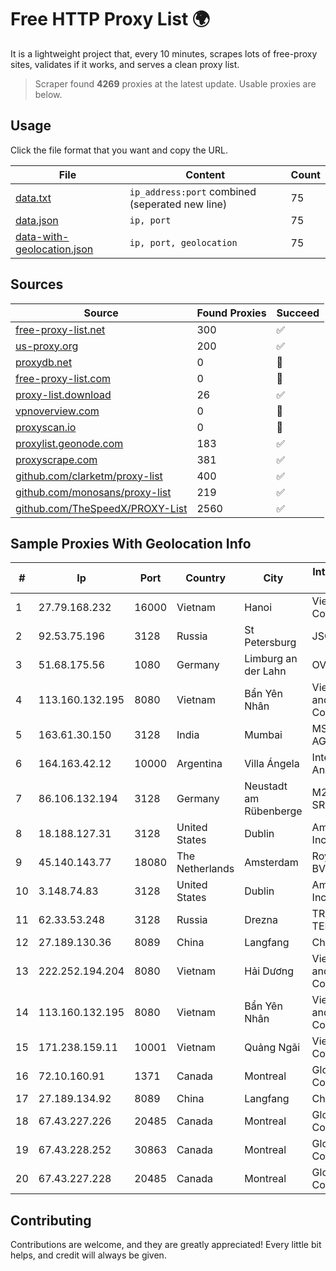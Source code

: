 
# Free HTTP Proxy List 🌍

It is a lightweight project that, every 10 minutes, scrapes lots of free-proxy sites, validates if it works, and serves a clean proxy list.


> Scraper found **4269** proxies at the latest update. Usable proxies are below.

## Usage

Click the file format that you want and copy the URL.


|File|Content|Count|
|----|-------|-----|
|[data.txt](https://raw.githubusercontent.com/themiralay/Proxy-List-World/master/data.txt)|`ip_address:port` combined (seperated new line)|75|
|[data.json](https://raw.githubusercontent.com/themiralay/Proxy-List-World/master/data.json)|`ip, port`|75|
|[data-with-geolocation.json](https://raw.githubusercontent.com/themiralay/Proxy-List-World/master/data-with-geolocation.json)|`ip, port, geolocation`|75|

## Sources

|Source|Found Proxies|Succeed|
|------|-------------|-------|
|[free-proxy-list.net](https://free-proxy-list.net)|300|✅|
|[us-proxy.org](https://www.us-proxy.org)|200|✅|
|[proxydb.net](http://proxydb.net)|0|🚫|
|[free-proxy-list.com](https://free-proxy-list.com/?page=&port=&type%5B%5D=http&type%5B%5D=https&up_time=0&search=Search)|0|🚫|
|[proxy-list.download](https://www.proxy-list.download/HTTP)|26|✅|
|[vpnoverview.com](https://vpnoverview.com/privacy/anonymous-browsing/free-proxy-servers)|0|🚫|
|[proxyscan.io](https://www.proxyscan.io)|0|🚫|
|[proxylist.geonode.com](https://proxylist.geonode.com/api/proxy-list?limit=300&page=1&sort_by=lastChecked&sort_type=desc&protocols=http,https)|183|✅|
|[proxyscrape.com](https://api.proxyscrape.com/v2/?request=displayproxies&protocol=http&timeout=10000&country=all&ssl=all&anonymity=all)|381|✅|
|[github.com/clarketm/proxy-list](https://raw.githubusercontent.com/clarketm/proxy-list/master/proxy-list-raw.txt)|400|✅|
|[github.com/monosans/proxy-list](https://raw.githubusercontent.com/monosans/proxy-list/main/proxies/http.txt)|219|✅|
|[github.com/TheSpeedX/PROXY-List](https://raw.githubusercontent.com/TheSpeedX/PROXY-List/master/http.txt)|2560|✅|


## Sample Proxies With Geolocation Info

|#|Ip|Port|Country|City|Internet Service Provider|
|-|--|----|-------|----|-------------------------|
|1|27.79.168.232|16000|Vietnam|Hanoi|Viettel Corporation|
|2|92.53.75.196|3128|Russia|St Petersburg|JSC Selectel|
|3|51.68.175.56|1080|Germany|Limburg an der Lahn|OVH SAS|
|4|113.160.132.195|8080|Vietnam|Bẩn Yên Nhân|VietNam Post and Telecom Corporation|
|5|163.61.30.150|3128|India|Mumbai|MS KOSI AGRICO|
|6|164.163.42.12|10000|Argentina|Villa Ángela|Interret Villa Angela SRL|
|7|86.106.132.194|3128|Germany|Neustadt am Rübenberge|M247 Europe SRL|
|8|18.188.127.31|3128|United States|Dublin|Amazon.com, Inc.|
|9|45.140.143.77|18080|The Netherlands|Amsterdam|RoyaleHosting BV|
|10|3.148.74.83|3128|United States|Dublin|Amazon.com, Inc.|
|11|62.33.53.248|3128|Russia|Drezna|TRANS-TELECOM|
|12|27.189.130.36|8089|China|Langfang|Chinanet|
|13|222.252.194.204|8080|Vietnam|Hải Dương|VietNam Post and Telecom Corporation|
|14|113.160.132.195|8080|Vietnam|Bẩn Yên Nhân|VietNam Post and Telecom Corporation|
|15|171.238.159.11|10001|Vietnam|Quảng Ngãi|Viettel Corporation|
|16|72.10.160.91|1371|Canada|Montreal|GloboTech Communications|
|17|27.189.134.92|8089|China|Langfang|Chinanet|
|18|67.43.227.226|20485|Canada|Montreal|GloboTech Communications|
|19|67.43.228.252|30863|Canada|Montreal|GloboTech Communications|
|20|67.43.227.228|20485|Canada|Montreal|GloboTech Communications|



## Contributing

Contributions are welcome, and they are greatly appreciated! Every
little bit helps, and credit will always be given.

